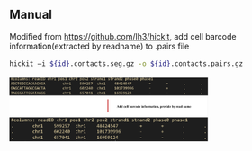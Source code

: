 ## Manual

Modified from https://github.com/lh3/hickit, add cell barcode information(extracted by readname) to .pairs file

```sh
hickit –i ${id}.contacts.seg.gz -o ${id}.contacts.pairs.gz
```

<img src="doc/function_explain.png" width=70%>